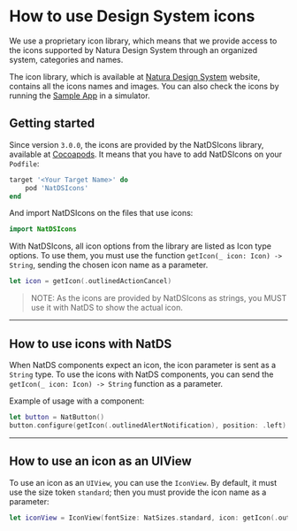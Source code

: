 # How to use Design System icons
We use a proprietary icon library, which means that we provide access to the icons supported by Natura Design System through an organized system, categories and names.

The icon library, which is available at [Natura Design System](https://ds.natura.design/28db352be/p/94367e-icon-library/b/6154b9) website, contains all the icons names and images. You can also check the icons by running the [Sample App](how%20to%20contribute.md) in a simulator.

## Getting started
Since version `3.0.0`, the icons are provided by the NatDSIcons library, available at [Cocoapods](https://cocoapods.org/pods/NatDSIcons). It means that you have to add NatDSIcons on your `Podfile`:

```ruby
target '<Your Target Name>' do
    pod 'NatDSIcons'
end
```

And import NatDSIcons on the files that use icons:

```swift
import NatDSIcons
```

With NatDSIcons, all icon options from the library are listed as Icon type options. To use them, you must use the function `getIcon(_ icon: Icon) -> String`, sending the chosen icon name as a parameter. 

```swift
let icon = getIcon(.outlinedActionCancel)
```

> NOTE: As the icons are provided by NatDSIcons as strings, you MUST use it with NatDS to show the actual icon.

---

## How to use icons with NatDS
When NatDS components expect an icon, the icon parameter is sent as a `String` type. To use the icons with NatDS components, you can send the `getIcon(_ icon: Icon) -> String` function as a parameter.

Example of usage with a component:

```swift
let button = NatButton()
button.configure(getIcon(.outlinedAlertNotification), position: .left)
```

---

## How to use an icon as an UIView
To use an icon as an `UIView`, you can use the `IconView`. By default, it must use the size token `standard`; then you must provide the icon name as a parameter:

```swift
let iconView = IconView(fontSize: NatSizes.standard, icon: getIcon(.outlinedAlertNotification))
```
